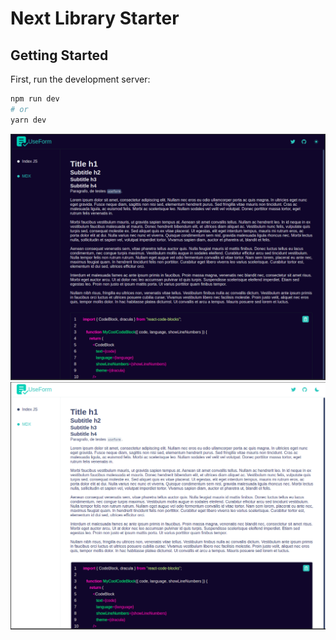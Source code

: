 # Next Library Starter
## Getting Started

First, run the development server:

```bash
npm run dev
# or
yarn dev
```

![Logo](img/print01.png)
![Logo](img/print02.png)

